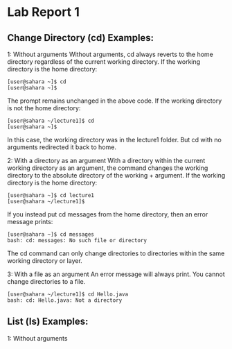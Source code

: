 # Lab Report 1

## Change Directory (cd) Examples:
1: Without arguments
Without arguments, cd always reverts to the home directory regardless of the current working directory.
If the working directory is the home directory:
```
[user@sahara ~]$ cd
[user@sahara ~]$
```
The prompt remains unchanged in the above code. If the working directory is not the home directory:
```
[user@sahara ~/lecture1]$ cd
[user@sahara ~]$
```
In this case, the working directory was in the lecture1 folder. But cd with no arguments redirected it back to home. 

2: With a directory as an argument
With a directory within the current working directory as an argument, the command changes the working directory to the absolute directory of the working + argument.
If the working directory is the home directory:
```
[user@sahara ~]$ cd lecture1
[user@sahara ~/lecture1]$
```
If you instead put cd messages from the home directory, then an error message prints:
```
[user@sahara ~]$ cd messages
bash: cd: messages: No such file or directory
```
The cd command can only change directories to directories within the same working directory or layer.

3: With a file as an argument
An error message will always print. You cannot change directories to a file.
```
[user@sahara ~/lecture1]$ cd Hello.java
bash: cd: Hello.java: Not a directory
```

## List (ls) Examples:
1: Without arguments

